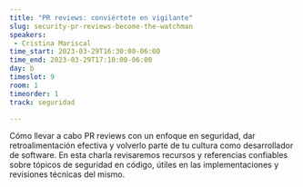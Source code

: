 ```yaml
---
title: "PR reviews: conviértete en vigilante"
slug: security-pr-reviews-become-the-watchman
speakers:
 - Cristina Mariscal
time_start: 2023-03-29T16:30:00-06:00
time_end: 2023-03-29T17:10:00-06:00
day: b
timeslot: 9
room: 1
timeorder: 1
track: seguridad

---
```


Cómo llevar a cabo PR reviews con un enfoque en seguridad, dar retroalimentación efectiva y volverlo parte de tu cultura como desarrollador de software.
En esta charla revisaremos recursos y referencias confiables sobre tópicos de seguridad en código, útiles en las implementaciones y revisiones técnicas del mismo.